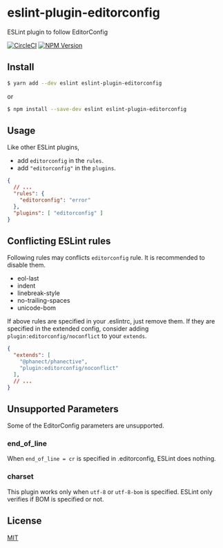 # eslint-plugin-editorconfig

ESLint plugin to follow EditorConfig

[![CircleCI](https://circleci.com/gh/phanect/eslint-plugin-editorconfig.svg?style=svg)](https://circleci.com/gh/phanect/eslint-plugin-editorconfig) [![NPM Version](https://img.shields.io/npm/v/eslint-plugin-editorconfig.svg)](https://npmjs.org/package/eslint-plugin-editorconfig)

## Install

```bash
$ yarn add --dev eslint eslint-plugin-editorconfig
```

or

```bash
$ npm install --save-dev eslint eslint-plugin-editorconfig
```

## Usage

Like other ESLint plugins,

- add `editorconfig` in the `rules`.
- add `"editorconfig"` in the `plugins`.

```json
{
  // ...
  "rules": {
    "editorconfig": "error"
  },
  "plugins": [ "editorconfig" ]
}
```

## Conflicting ESLint rules

Following rules may conflicts `editorconfig` rule.
It is recommended to disable them.

- eol-last
- indent
- linebreak-style
- no-trailing-spaces
- unicode-bom

If above rules are specified in your .eslintrc, just remove them.
If they are specified in the extended config, consider adding `plugin:editorconfig/noconflict` to your `extends`.

```json
{
  "extends": [
    "@phanect/phanective",
    "plugin:editorconfig/noconflict"
  ],
  // ...
}

```
## Unsupported Parameters

Some of the EditorConfig parameters are unsupported.

### end_of_line
When `end_of_line = cr` is specified in .editorconfig, ESLint does nothing.

### charset
This plugin works only when `utf-8` or `utf-8-bom` is specified.
ESLint only verifies if BOM is specified or not.


## License

[MIT](http://vjpr.mit-license.org)
